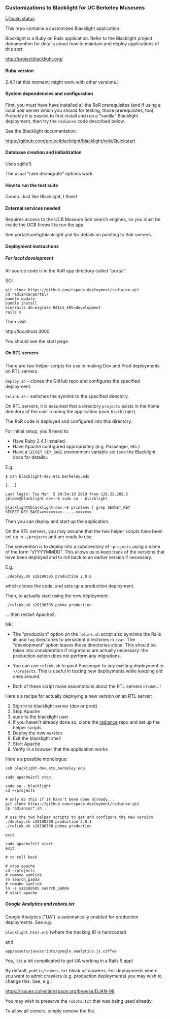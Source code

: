 ### Customizations to Blacklight for UC Berkeley Museums

[![build status](https://travis-ci.com/jblowe/radiance.svg?branch=master)](https://travis-ci.com/jblowe/radiance)

This repo contains a customized Blacklight application.

Blacklight is a Ruby on Rails application. Refer to the
Blacklight project documention for details about how to maintain and
deploy applications of this sort:

http://projectblacklight.org/

#### Ruby version

2.4.1  (at this moment; might work with other versions.)

#### System dependencies and configuration

First, you must have have installed all the RoR prerequisites (and if using a local Solr server which you should
for testing, those prerequisites, too). Probably it is easiest to first
install and run a "vanilla" Blacklight deployment, then try the `radiance` code described below.

See the Blacklight documentation:

https://github.com/projectblacklight/blacklight/wiki/Quickstart

#### Database creation and initialization

Uses sqlite3.

The usual "rake db:migrate" options work.

#### How to run the test suite

Dunno. Just like Blacklight, I think!

#### External services needed

Requires access to the UCB Museum Solr search engines, so you must
be inside the UCB firewall to run the app.

See portal/config/blacklight.yml for details on pointing to Solr servers.

#### Deployment instructions

##### For local development

All source code is in the RoR app directory called "portal".

SO:

```
git clone https://github.com/cspace-deployment/radiance.git
cd radiance/portal/
bundle update
bundle install
bin/rails db:migrate RAILS_ENV=development
rails s
```

Then visit:

http://localhost:3000

You should see the start page.

##### On RTL servers

There are two helper scripts for use in making Dev and Prod
deployments on RTL servers.

`deploy.sh` - clones the GitHub repo and configures the specified deployment.

`relink.sh` - switches the symlink to the specified directory.

On RTL servers, it is assumed that a directory `projects` exists in the home directory
of the user running the application (user `blacklight`).

The RoR code is deployed and configured into this directory.

For initial setup, you'll need to:

* Have Ruby 2.4.1 installed.
* Have Apache configured appropriately (e.g. Passenger, etc.)
* Have a `SECRET_KEY_BASE` environment variable set (see the Blacklight docs for details).

E.g.

```
$ ssh blacklight-dev.ets.berkeley.edu

[...]

Last login: Tue Mar  5 10:54:19 2019 from 128.32.202.5
jblowe@blacklight-dev:~$ sudo su - blacklight

blacklight@blacklight-dev:~$ printenv | grep SECRET_KEY
SECRET_KEY_BASE=xxxxxxxxx......xxxxxxx

```

Then you can deploy and start up the application.

On the RTL servers, you may assume that the two helper scripts have
been set up in `~/projects` and are ready to use.

The convention is to deploy into a subdirectory of `~projects`
using a name of the form "sYYYYMMDD". This allows us to keep track
of the versions that have been deployed and to roll back to
an earlier version if necessary.

E.g.
```
./deploy.sh s20190305 production 2.0.0
```

which clones the code, and sets up a production deployment.

Then, to actually start using the new deployment:

```
./relink.sh s20190305 pahma production
```

... then restart Apache2.

NB:

* The "production" option on the `relink.sh` script also symlinks the Rails `db` and `log`
directories to persistent directories in `/var`. The "development" option leaves those
directories alone. This should be taken into consideration if migrations
are actually necessary: the production option does not perform any migrations.

* You can use `relink.sh` to point Passenger to any existing deployment in `~/projects`.
This is useful in testing new deployments while keeping old ones around.

* Both of these script make assumptions about the RTL servers
in use...!

Here's a recipe for actually deploying a new version on an RTL server:

1. Sign in to blacklight server (dev or prod)
1. Stop Apache
1. sudo to the blacklight user
1. If you haven't already done so, clone the [radiance](https://github.com/cspace-deployment/radiance) repo and set up the helper scripts
1. Deploy the new version
1. Exit the blacklight shell
1. Start Apache
1. Verify in a browser that the application works

Here's a possible monologue:

```
ssh blacklight-dev.ets.berkeley.edu

sudo apache2ctl stop

sudo su - blacklight
cd ~/projects

# only do this if it hasn't been done already...
git clone https://github.com/cspace-deployment/radiance.git 
cp radiance/*.sh .

# use the two helper scripts to get and configure the new version
./deploy.sh s20190308 production 2.0.1
./relink.sh s20190308 pahma production
 
exit

sudo apache2ctl start
exit

# to roll back

# stop apache
cd ~/projects
# remove symlink
rm search_pahma
# remake symlink
ln -s s20180505 search_pahma
# start apache
```

##### Google Analytics and robots.txt

Google Analytics ("UA") is automatically enabled for production deployments. See e.g.

`blacklight.html.erb` (where the tracking ID is hardcoded)

and

`app/assets/javascripts/google_analytics.js.coffee`

Yes, it is a bit complicated to get UA working in a Rails 5 app!

By default, `public/robots.txt` block _all_ crawlers. For deployments where you want to admit
crawlers (e.g. production deployments) you may wish to change this. See, e.g.:

https://issues.collectionspace.org/browse/DJAN-98

You may wish to preserve the `robots.txt` that was being used already.

To allow all comers, simply remove the file.
